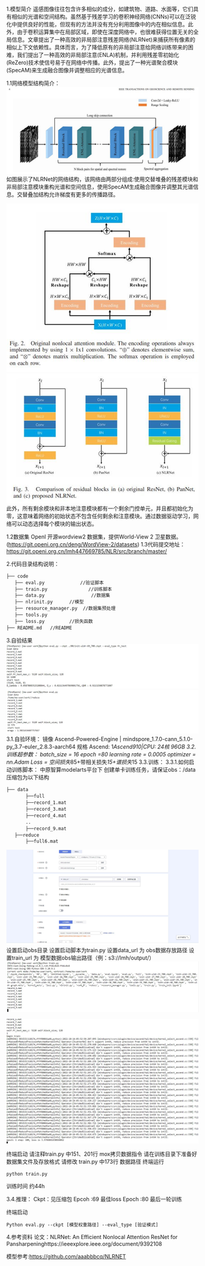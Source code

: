 

1.模型简介
遥感图像往往包含许多相似的成分，如建筑物、道路、水面等，它们具有相似的光谱和空间结构。虽然基于残差学习的卷积神经网络(CNNs)可以在泛锐化中提供良好的性能，但现有的方法并没有充分利用图像中的内在相似信息。此外，由于卷积运算集中在局部区域，即使在深度网络中，也很难获得位置无关的全局信息。文章提出了一种高效的非局部注意残差网络(NLRNet)来捕获所有像素的相似上下文依赖性。具体而言，为了降低原有的非局部注意给网络训练带来的困难，我们提出了一种高效的非局部注意(ENLA)机制，并利用残差零初始化(ReZero)技术使信号易于在网络中传播。此外，提出了一种光谱聚合模块(SpecAM)来生成融合图像并调整相应的光谱信息。

1.1网络模型结构简介：
![encoder](imgs/net.JPG)
如图展示了NLRNet的网络结构，该网络由两部分组成:使用交替堆叠的残差模块和非局部注意模块重构光谱和空间信息，使用SpecAM生成融合图像并调整其光谱信息。交替叠加结构允许梯度有更多的传播路径。

![encoder](imgs/net2.JPG)
![encoder](imgs/net3.JPG) 
此外，所有剩余模块和非本地注意模块都有一个剩余门控单元，并且都初始化为零，这意味着网络的初始状态不包含任何剩余和注意模块。通过数据驱动学习，网络可以动态选择每个模块的输出状态。

1.2数据集 
Openl 开源wordview2 数据集，提供World-View 2 卫星数据。(https://git.openi.org.cn/deng/WordView-2/datasets)
1.3代码提交地址：
https://git.openi.org.cn/lmh447669785/NLR/src/branch/master/

2.代码目录结构说明：
 ```bash
├── code
    ├── eval.py				//验证脚本  
    ├── train.py               //训练脚本     						
    ├── data.py					//数据集
    ├── nlrinit.py		//模型
    ├── resource_manager.py  //数据集预处理
    ├── tools.py
    ├── loss.py  		//损失函数
├── README.md   //README 
```
3.自验结果
![encoder](imgs/qnr.JPG) 
![encoder](imgs/erags.JPG) 
3.1.自验环境：
镜像 Ascend-Powered-Engine | mindspore_1.7.0-cann_5.1.0-py_3.7-euler_2.8.3-aarch64
规格	Ascend: 1*Ascend910|CPU: 24核 96GB
3.2.训练超参数：
batch_size = 16
epoch =80
learning rate = 0.0005
optimizer = nn.Adam
Loss = 空间损失*85+带相关损失*15+谱损失*15
3.3.训练：
3.3.1.如何启动训练脚本：
中原智算modelarts平台下 创建单卡训练任务，请保证obs：/data压缩包为以下结构
 ```bash
├── data		       				
        ├──full    
        ├──record_1.mat
        ├──record_3.mat
        ├──record_4.mat
        ..
        ├──record_9.mat
    ├──reduce
        ├──full6.mat   
 ``` 
![encoder](imgs/train3.JPG) 
设置启动obs目录
设置启动脚本为train.py
设置data_url 为 obs数据存放路径
设置train_url 为 模型数据obs输出路径（例：s3://lmh/output/）
![encoder](imgs/train.JPG) 

![encoder](imgs/train2.JPG) 

终端启动
请注释train.py 中151、201行 mox拷贝数据指令
请在训练目录下准备好数据集文件及存放格式
请修改 train.py 中173行 数据路径
终端运行 
```shell
python train.py
```

训练时间 约44h


3.4.推理：
Ckpt：见压缩包
Epcoh :69 最佳loss
Epoch :80 最后一轮训练

终端启动
```shell
Python eval.py --ckpt [模型权重路径] --eval_type [验证模式]
```

4.参考资料
论文：NLRNet: An Efficient Nonlocal Attention ResNet for Pansharpeninghttps://ieeexplore.ieee.org/document/9392108

模型参考:https://github.com/aaabbbcq/NLRNET